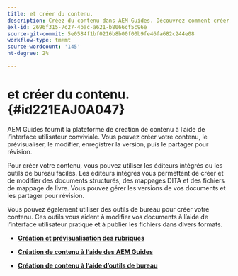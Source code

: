 ```yaml
---
title: et créer du contenu.
description: Créez du contenu dans AEM Guides. Découvrez comment créer, prévisualiser, modifier, enregistrer la version de votre document et partager pour révision.
exl-id: 2696f315-7c27-4bac-a621-b8066cf5c96e
source-git-commit: 5e0584f1bf0216b8b00f00b9fe46fa682c244e08
workflow-type: tm+mt
source-wordcount: '145'
ht-degree: 2%

---
```


# et créer du contenu. {#id221EAJ0A047}

AEM Guides fournit la plateforme de création de contenu à l’aide de l’interface utilisateur conviviale. Vous pouvez créer votre contenu, le prévisualiser, le modifier, enregistrer la version, puis le partager pour révision.

Pour créer votre contenu, vous pouvez utiliser les éditeurs intégrés ou les outils de bureau faciles. Les éditeurs intégrés vous permettent de créer et de modifier des documents structurés, des mappages DITA et des fichiers de mappage de livre. Vous pouvez gérer les versions de vos documents et les partager pour révision.

Vous pouvez également utiliser des outils de bureau pour créer votre contenu. Ces outils vous aident à modifier vos documents à l’aide de l’interface utilisateur pratique et à publier les fichiers dans divers formats.

- **[Création et prévisualisation des rubriques](create-preview-topics.md)**

- **[Création de contenu à l’aide des AEM Guides](authoring-content-xml-doc.md)**

- **[Création de contenu à l’aide d’outils de bureau](author-desktop-tools.md)**
